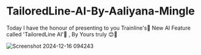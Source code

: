 # TailoredLine-AI-By-Aaliyana-Mingle
Today I have the honour of presenting to you Trainline's🚆 New AI Feature called 'TailoredLine AI'🤖 , By Yours truly 😊👋

![Screenshot 2024-12-16 094243](https://github.com/user-attachments/assets/a7e4de1f-3f81-4ba7-a30d-24fbb6143634)
